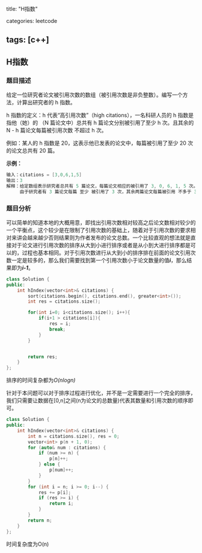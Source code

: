 title: "H指数"

categories: leetcode

tags: [c++]
---
## H指数
### 题目描述

给定一位研究者论文被引用次数的数组（被引用次数是非负整数）。编写一个方法，计算出研究者的 h 指数。

h 指数的定义：h 代表“高引用次数”（high citations），一名科研人员的 h 指数是指他（她）的 （N 篇论文中）总共有 h 篇论文分别被引用了至少 h 次。且其余的 N - h 篇论文每篇被引用次数 不超过 h 次。

例如：某人的 h 指数是 20，这表示他已发表的论文中，每篇被引用了至少 20 次的论文总共有 20 篇。

**示例：**

~~~c
输入：citations = [3,0,6,1,5]
输出：3 
解释：给定数组表示研究者总共有 5 篇论文，每篇论文相应的被引用了 3, 0, 6, 1, 5 次。
     由于研究者有 3 篇论文每篇 至少 被引用了 3 次，其余两篇论文每篇被引用 不多于 3 次，所以她的 h 指数是 3。
~~~

### 题目分析

可以简单的知道本地的大概用意，即找出引用次数相对较高之后论文数相对较少的一个平衡点，这个较少是在限制了引用次数的基础上，随着对于引用次数的要求相对来讲会越来越少否则结果则为作者发布的论文总数。一个比较直观的想法就是直接对于论文进行引用次数的排序从大到小进行排序或者是从小到大进行排序都是可以的，过程也基本相同。对于引用次数进行从大到小的排序排在前面的论文引用次数一定是较多的，那么我们需要找到第一个引用次数小于论文数量的值***i***，那么结果即为***i-1***。

~~~c++
class Solution {
public:
    int hIndex(vector<int>& citations) {
        sort(citations.begin(), citations.end(), greater<int>());
        int res = citations.size();

        for(int i=0; i<citations.size(); i++){
            if(i+1 > citations[i]){
                res = i;
                break;
            }
        }


        return res;
    }
};
~~~

排序的时间复杂都为*O(nlogn)*

针对于本问题可以对于排序过程进行优化，并不是一定需要进行一个完全的排序，我们只需要让数据在[0,n]之间(n为论文的总数量)代表其数量和引用次数的顺序即可。

~~~c++
class Solution {
public:
    int hIndex(vector<int>& citations) {
        int n = citations.size(), res = 0;
        vector<int> p(n + 1, 0);
        for (auto& num : citations) {
            if (num >= n) {
                p[n]++;
            } else {
                p[num]++;
            }
        }
        for (int i = n; i >= 0; i--) {
            res += p[i];
            if (res >= i) {
                return i;
            }
        }
        return n;
    }
};
~~~

时间复杂度为O(n)